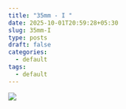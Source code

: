 ```yaml
---
title: "35mm - I "
date: 2025-10-01T20:59:28+05:30
slug: 35mm-I
type: posts
draft: false
categories:
  - default
tags:
  - default
---
```


![](../pictures/35mm1/1.JPG)
